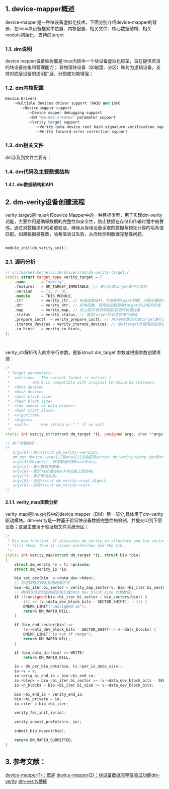 
## 1. device-mapper概述
device-mapper是一种块设备虚拟化技术，下面分别介绍device-mapper的背景、在linux块设备框架中位置、内核配置、相关文件、核心数据结构、相关module初始化、支持的target

### 1.1. dm说明
device mapper设备映射器是linux内核中一个块设备虚拟化框架，旨在提供灵活的块设备抽象和管理能力；
将物理块设备（如磁盘、分区）映射为逻辑设备，支持对底层设备的透明扩展、分割或功能增强；

### 1.2. dm内核配置

```cpp
Device Drivers
　　->Multiple devices driver support (RAID and LVM)
　　　　->Device mapper support
　　　　　　->Device mapper debugging support
　　　　　　->DM "dm-mod.create=" parameter support
　　　　　　->Verity target support
　　　　　　　　->Verity data device root hash signature verification support
　　　　　　　　->Verity forward error correction support


```

### 1.3. dm相关文件

dm涉及到文件主要有：


### 1.4. dm代码及主要数据结构

#### 1.4.1. dm数据结构和API



## 2. dm-verity设备创建流程

verity_target是linux内核device Mapper中的一种目标类型，用于实现dm-verity功能，主要作用是确保数据的完整性和安全性，防止数据在存储和传输过程中被篡改。通过对数据块和哈希值验证，确保从存储设备读取的数据与预先计算的哈希值匹配。如果数据被篡改，哈希值验证失败，从而检测到数据完整性问题。

```cpp

module_init(dm_verity_init);


```

### 2.1. 源码分析
```cpp
// src/kernel/kernel-5.10/drivers/md/dm-verity-target.c
static struct target_type verity_target = {
	.name		= "verity",
	.features	= DM_TARGET_IMMUTABLE, // 表示此类target是不可变的
	.version	= {1, 7, 0},
	.module		= THIS_MODULE,
	.ctr		= verity_ctr, // 构造函数指针，负责解析taget参数，分配必要的资源，并设置target初始状态
	.dtr		= verity_dtr, // 析构函数，调用此函数释放target所占用的资源
	.map		= verity_map, // 将上层IO请求映射到底层的物理设备
	.status		= verity_status, // 返回target的状态和进行调试
	.prepare_ioctl	= verity_prepare_ioctl, // 用于确定是否对该target进行ioctl操作，并且返回一个底层设备，ioctl·tl操作将针对该设备执行
	.iterate_devices = verity_iterate_devices, // 编译target所使用的底层设备
	.io_hints	= verity_io_hints,
};




```
verity_ctr解析传入的命令行参数，更新struct dm_target 参数或根据参数创建资源：

```cpp
/*
 * Target parameters:
 *	<version>	The current format is version 1.
 *			Vsn 0 is compatible with original Chromium OS releases.
 *	<data device>
 *	<hash device>
 *	<data block size>
 *	<hash block size>
 *	<the number of data blocks>
 *	<hash start block>
 *	<algorithm>
 *	<digest>
 *	<salt>		Hex string or "-" if no salt.
 */
static int verity_ctr(struct dm_target *ti, unsigned argc, char **argv)

// 各个参数解析：
/*
　　argv[0]--表示struct dm_verity->version。
　　dm_get_device--argv[1]和argv[2]分别获取struct dm_verity->data_dev和struct dm_verity->hash_dev对应设备名。
　　argv[3]和argv[4]--表示数据块和hash块大小。
　　argv[5]--表示数据块数量。
　　argv[6]--表示hash值在hash块设备上起始块。
　　argv[7]--表示算法名称。
　　argv[8]--对应struct dm_verity->root_digest。
　　argv[9]--对应struct dm_verity->salt。
*/


```



#### 2.1.1. verity_map函数分析

verity_map是linux内核中的device mapper（DM）层一部分,具体用于dm-verity驱动模块。dm-verity是一种基于验证块设备数据完整性的机制，并提交IO到下层设备；这里主要用于验证根文件系统分区；

```cpp
/*
 * Bio map function. It allocates dm_verity_io structure and bio vector and
 * fills them. Then it issues prefetches and the I/O.
 */
static int verity_map(struct dm_target *ti, struct bio *bio)
{
	struct dm_verity *v = ti->private;
	struct dm_verity_io *io;

	bio_set_dev(bio, v->data_dev->bdev);
    // 将逻辑扇区映射到物理扇区号
	bio->bi_iter.bi_sector = verity_map_sector(v, bio->bi_iter.bi_sector);
    // 确保IO请求的起始扇区和长度data_dev_block_size 的整数倍。
	if (((unsigned)bio->bi_iter.bi_sector | bio_sectors(bio)) &
	    ((1 << (v->data_dev_block_bits - SECTOR_SHIFT)) - 1)) {
		DMERR_LIMIT("unaligned io");
		return DM_MAPIO_KILL;
	}

	if (bio_end_sector(bio) >>
	    (v->data_dev_block_bits - SECTOR_SHIFT) > v->data_blocks) {
		DMERR_LIMIT("io out of range");
		return DM_MAPIO_KILL;
	}

	if (bio_data_dir(bio) == WRITE)
		return DM_MAPIO_KILL;

	io = dm_per_bio_data(bio, ti->per_io_data_size);
	io->v = v;
	io->orig_bi_end_io = bio->bi_end_io;
	io->block = bio->bi_iter.bi_sector >> (v->data_dev_block_bits - SECTOR_SHIFT);
	io->n_blocks = bio->bi_iter.bi_size >> v->data_dev_block_bits;

	bio->bi_end_io = verity_end_io;
	bio->bi_private = io;
	io->iter = bio->bi_iter;

	verity_fec_init_io(io);

	verity_submit_prefetch(v, io);

	submit_bio_noacct(bio);

	return DM_MAPIO_SUBMITTED;
}

```


## 3. 参考文献：
[device-mapper(1)：概述](https://www.cnblogs.com/arnoldlu/p/18845072)
[device-mapper(2)：块设备数据完整性验证功能dm-verity](https://www.cnblogs.com/arnoldlu/p/18882608)
[dm-verity使能](https://geekdaxue.co/read/tiehichi@kernel/aodg7g)
